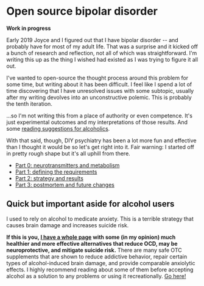# Open source bipolar disorder
**Work in progress**

Early 2019 Joyce and I figured out that I have bipolar disorder -- and probably have for most of my adult life. That was a surprise and it kicked off a bunch of research and reflection, not all of which was straightforward. I'm writing this up as the thing I wished had existed as I was trying to figure it all out.

I've wanted to open-source the thought process around this problem for some time, but writing about it has been difficult. I feel like I spend a lot of time discovering that I have unresolved issues with some subtopic, usually after my writing devolves into an unconstructive polemic. This is probably the tenth iteration.

...so I'm not writing this from a place of authority or even competence. It's just experimental outcomes and my interpretations of those results. And some [reading suggestions for alcoholics](alcohol-substitution.md).

With that said, though, DIY psychiatry has been a lot more fun and effective than I thought it would be so let's get right into it. Fair warning: I started off in pretty rough shape but it's all uphill from there.

+ [Part 0: neurotransmitters and metabolism](part0.md)
+ [Part 1: defining the requirements](part1.md)
+ [Part 2: strategy and results](part2.md)
+ [Part 3: postmortem and future changes](part3.md)


## Quick but important aside for alcohol users
I used to rely on alcohol to medicate anxiety. This is a terrible strategy that causes brain damage and increases suicide risk.

**If this is you, [I have a whole page](alcohol-substitution.md) with some (in my opinion) much healthier and more effective alternatives that reduce OCD, may be neuroprotective, and mitigate suicide risk.** There are many safe OTC supplements that are shown to reduce addictive behavior, repair certain types of alcohol-induced brain damage, and provide comparable anxiolytic effects. I highly recommend reading about some of them before accepting alcohol as a solution to any problems or using it recreationally. [Go here!](alcohol-substitution.md)
